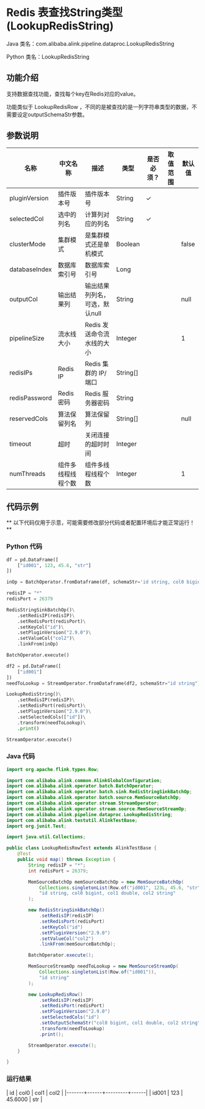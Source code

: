 # Redis 表查找String类型 (LookupRedisString)
Java 类名：com.alibaba.alink.pipeline.dataproc.LookupRedisString

Python 类名：LookupRedisString


## 功能介绍
支持数据查找功能，查找每个key在Redis对应的value。

功能类似于 LookupRedisRow ，不同的是被查找的是一列字符串类型的数据，不需要设定outputSchemaStr参数。

## 参数说明

| 名称 | 中文名称 | 描述 | 类型 | 是否必须？ | 取值范围 | 默认值 |
| --- | --- | --- | --- | --- | --- | --- |
| pluginVersion | 插件版本号 | 插件版本号 | String | ✓ |  |  |
| selectedCol | 选中的列名 | 计算列对应的列名 | String | ✓ |  |  |
| clusterMode | 集群模式 | 是集群模式还是单机模式 | Boolean |  |  | false |
| databaseIndex | 数据库索引号 | 数据库索引号 | Long |  |  |  |
| outputCol | 输出结果列 | 输出结果列列名，可选，默认null | String |  |  | null |
| pipelineSize | 流水线大小 | Redis 发送命令流水线的大小 | Integer |  |  | 1 |
| redisIPs | Redis IP | Redis 集群的 IP/端口 | String[] |  |  |  |
| redisPassword | Redis 密码 | Redis 服务器密码 | String |  |  |  |
| reservedCols | 算法保留列名 | 算法保留列 | String[] |  |  | null |
| timeout | 超时 | 关闭连接的超时时间 | Integer |  |  |  |
| numThreads | 组件多线程线程个数 | 组件多线程线程个数 | Integer |  |  | 1 |


## 代码示例

** 以下代码仅用于示意，可能需要修改部分代码或者配置环境后才能正常运行！**

### Python 代码
```python
df = pd.DataFrame([
    ["id001", 123, 45.6, "str"]
])

inOp = BatchOperator.fromDataframe(df, schemaStr='id string, col0 bigint, col1 double, col2 string')

redisIP = "*"
redisPort = 26379

RedisStringSinkBatchOp()\
	.setRedisIP(redisIP)\
	.setRedisPort(redisPort)\
	.setKeyCol("id")\
	.setPluginVersion("2.9.0")\
	.setValueCol("col2")\
	.linkFrom(inOp)

BatchOperator.execute()

df2 = pd.DataFrame([
    ["id001"]
])
needToLookup = StreamOperator.fromDataframe(df2, schemaStr="id string")

LookupRedisString()\
	.setRedisIP(redisIP)\
	.setRedisPort(redisPort)\
	.setPluginVersion("2.9.0")\
	.setSelectedCols(["id"])\
	.transform(needToLookup)\
	.print()

StreamOperator.execute()
```
### Java 代码
```java
import org.apache.flink.types.Row;

import com.alibaba.alink.common.AlinkGlobalConfiguration;
import com.alibaba.alink.operator.batch.BatchOperator;
import com.alibaba.alink.operator.batch.sink.RedisStringSinkBatchOp;
import com.alibaba.alink.operator.batch.source.MemSourceBatchOp;
import com.alibaba.alink.operator.stream.StreamOperator;
import com.alibaba.alink.operator.stream.source.MemSourceStreamOp;
import com.alibaba.alink.pipeline.dataproc.LookupRedisString;
import com.alibaba.alink.testutil.AlinkTestBase;
import org.junit.Test;

import java.util.Collections;

public class LookupRedisRowTest extends AlinkTestBase {
	@Test
	public void map() throws Exception {
		String redisIP = "*";
		int redisPort = 26379;

		MemSourceBatchOp memSourceBatchOp = new MemSourceBatchOp(
			Collections.singletonList(Row.of("id001", 123L, 45.6, "str")),
			"id string, col0 bigint, col1 double, col2 string"
		);

		new RedisStringSinkBatchOp()
			.setRedisIP(redisIP)
			.setRedisPort(redisPort)
			.setKeyCol("id")
			.setPluginVersion("2.9.0")
			.setValueCol("col2")
			.linkFrom(memSourceBatchOp);

		BatchOperator.execute();

		MemSourceStreamOp needToLookup = new MemSourceStreamOp(
			Collections.singletonList(Row.of("id001")),
			"id string"
		);

		new LookupRedisRow()
			.setRedisIP(redisIP)
			.setRedisPort(redisPort)
			.setPluginVersion("2.9.0")
			.setSelectedCols("id")
			.setOutputSchemaStr("col0 bigint, col1 double, col2 string")
			.transform(needToLookup)
			.print();

		StreamOperator.execute();
	}

}
```

### 运行结果
| id    | col0 |    col1 | col2 |
|-------+------+---------+------|
| id001 |  123 | 45.6000 | str  |
